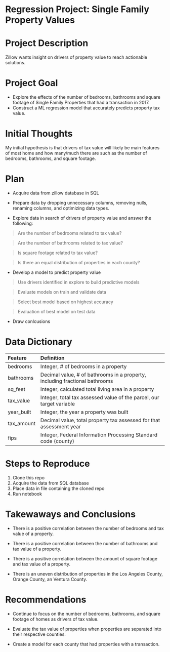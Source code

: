 # Regression Project: Single Family Property Values
# Project Description
Zillow wants insight on drivers of property value to reach actionable solutions.

# Project Goal
- Explore the effects of the number of bedrooms, bathrooms and square footage of Single Family Properties that had a transaction in 2017.
- Construct a ML regression model that accurately predicts property tax value.

# Initial Thoughts
My initial hypothesis is that drivers of tax value will likely be main features of most home and how many/much there are such as the number of bedrooms, bathrooms, and square footage.

# Plan

- Acquire data from zillow database in SQL

- Prepare data by dropping unnecessary columns, removing nulls, renaming columns, and optimizing data types.

- Explore data in search of drivers of property value and answer the following:

> Are the number of bedrooms related to tax value?


> Are the number of bathrooms related to tax value?


> Is square footage related to tax value?


> Is there an equal distribution of properties in each county?

- Develop a model to predict property value

> Use drivers identified in explore to build predictive models

> Evaluate models on train and validate data

> Select best model based on highest accuracy

> Evaluation of best model on test data

- Draw conlcusions

# Data Dictionary

| Feature | Definition |
| :- | :- |
| bedrooms | Integer, # of bedrooms in a property |
| bathrooms | Decimal value, # of bathrooms in a property, including fractional bathrooms |
| sq_feet | Integer, calculated total living area in a property |
| tax_value | Integer, total tax assessed value of the parcel, our target variable |
| year_built | Integer, the year a property was built |
| tax_amount | Decimal value, total property tax assessed for that assessment year |
| fips | Integer, Federal Information Processing Standard code (county) |

# Steps to Reproduce
1. Clone this repo
2. Acquire the data from SQL database
3. Place data in file containing the cloned repo
4. Run notebook

# Takewaways and Conclusions

- There is a positive correlation between the number of bedrooms and tax value of a property.


- There is a positive correlation between the number of bathrooms and tax value of a property.


- There is a positive correlation between the amount of square footage and tax value of a property.


- There is an uneven distribution of properties in the Los Angeles County, Orange County, an Ventura County.

# Recommendations

- Continue to focus on the number of bedrooms, bathrooms, and square footage of homes as drivers of tax value.


- Evaluate the tax value of properties when properties are separated into their respective counties.


- Create a model for each county that had properties with a transaction.
